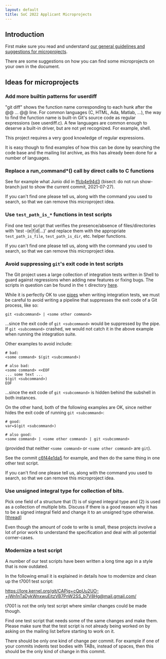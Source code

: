 ```yaml
---
layout: default
title: SoC 2022 Applicant Microprojects
---
```


## Introduction

First make sure you read and understand
[our general guidelines and suggestions for microprojects](https://git.github.io/General-Microproject-Information).

There are some suggestions on how you can find some microprojects on your own in the document.

## Ideas for microprojects

### Add more builtin patterns for userdiff

"git diff" shows the function name corresponding to each hunk after
the @@ ... @@ line. For common languages (C, HTML, Ada, Matlab, ...),
the way to find the function name is built-in Git's source code as
regular expressions (see userdiff.c). A few languages are common
enough to deserve a built-in driver, but are not yet recognized. For
example, shell.

This project requires a very good knowledge of regular expressions.

It is easy though to find examples of how this can be done by
searching the code base and the mailing list archive, as this has
already been done for a number of languages.

### Replace a run_command*() call by direct calls to C functions

See for example what Junio did in
[ffcb4e94d3](https://github.com/git/git/commit/ffcb4e94d3) (bisect: do
not run show-branch just to show the current commit, 2021-07-27).

If you can't find one please tell us, along with the command you used
to search, so that we can remove this microproject idea.

### Use `test_path_is_*` functions in test scripts

Find one test script that verifies the presence/absence of
files/directories with 'test -(e|f|d|...)' and replace them with the
appropriate `test_path_is_file`, `test_path_is_dir`, etc. helper
functions.

If you can't find one please tell us, along with the command you used
to search, so that we can remove this microproject idea.

### Avoid suppressing `git`'s exit code in test scripts

The Git project uses a large collection of integration tests written in
Shell to guard against regressions when adding new features or fixing
bugs. The scripts in question can be found in the `t` directory
[here][git-t].

While it is perfectly OK to use [pipes][wikipedia-pipes] when writing
integration tests, we must be careful to avoid writing a pipeline that
suppresses the exit code of a Git process, like so:

```
git <subcommand> | <some other command>
```

...since the exit code of `git <subcommand>` would be suppressed by the
pipe. If `git <subcommand>` crashed, we would not catch it in the above
example when running the integration suite.

Other examples to avoid include:

```
# bad:
<some command> $(git <subcommand>)

# also bad:
<some command> <<EOF
... some text ...
$(git <subcommand>)
EOF
```

...since the exit code of `git <subcommand>` is hidden behind the
subshell in both instances.

On the other hand, both of the following examples are OK, since neither
hides the exit code of running `git <subcommand>`:

```
# good:
var=$(git <subcommand>)

# also good:
<some command> | <some other command> | git <subcommand>
```

(provided that neither `<some command>` or `<some other command>` are
`git`).

See the commit
[c6f44e1da5](https://github.com/git/git/commit/c6f44e1da5e88e34)
for example, and then do the same thing in one other test script.

If you can't find one please tell us, along with the command you used
to search, so that we can remove this microproject idea.

[git-t]: https://github.com/git/git/tree/master/t
[wikipedia-pipes]: https://en.wikipedia.org/wiki/Pipeline_(Unix)

### Use unsigned integral type for collection of bits.

Pick one field of a structure that (1) is of signed integral type and (2) is
used as a collection of multiple bits. Discuss if there is a good reason
why it has to be a signed integral field and change it to an unsigned
type otherwise.  [[thread](https://public-inbox.org/git/xmqqsiebrlez.fsf@gitster.dls.corp.google.com)]

Even though the amount of code to write is small, these projects
involve a lot of prior work to understand the specification and deal
with all potential corner-cases.

### Modernize a test script

A number of our test scripts have been written a long time ago in a
style that is now outdated.

In the following email it is explained in details how to modernize and
clean up the t7001 test script:

<https://lore.kernel.org/git/CAPig+cQpUu2UO-+jWn1nTaDykWnxwuEitzVB7PnW2SS_b7V8Hg@mail.gmail.com/>

t7001 is not the only test script where similar changes could be made
though.

Find one test script that needs some of the same changes and make
them. Please make sure that the test script is not already being
worked on by asking on the mailing list before starting to work on it.

There should be only one kind of change per commit. For example if one
of your commits indents test bodies with TABs, instead of spaces, then
this should be the only kind of change in this commit.
